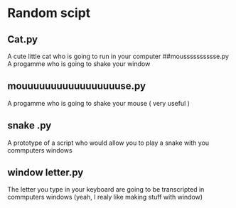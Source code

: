 # Random scipt



## Cat.py 
A cute little cat who is going to run in your computer 
##mousssssssssse.py 
A progamme who is going to shake your window 
## mouuuuuuuuuuuuuuuuuse.py 
A progamme who is going to shake your mouse ( very useful ) 
## snake .py 
A prototype of a script who would allow you to play a snake with you commputers windows
## window letter.py 
The letter you type in your keyboard are going to be transcripted in commputers windows    (yeah, I realy like making stuff with window)

